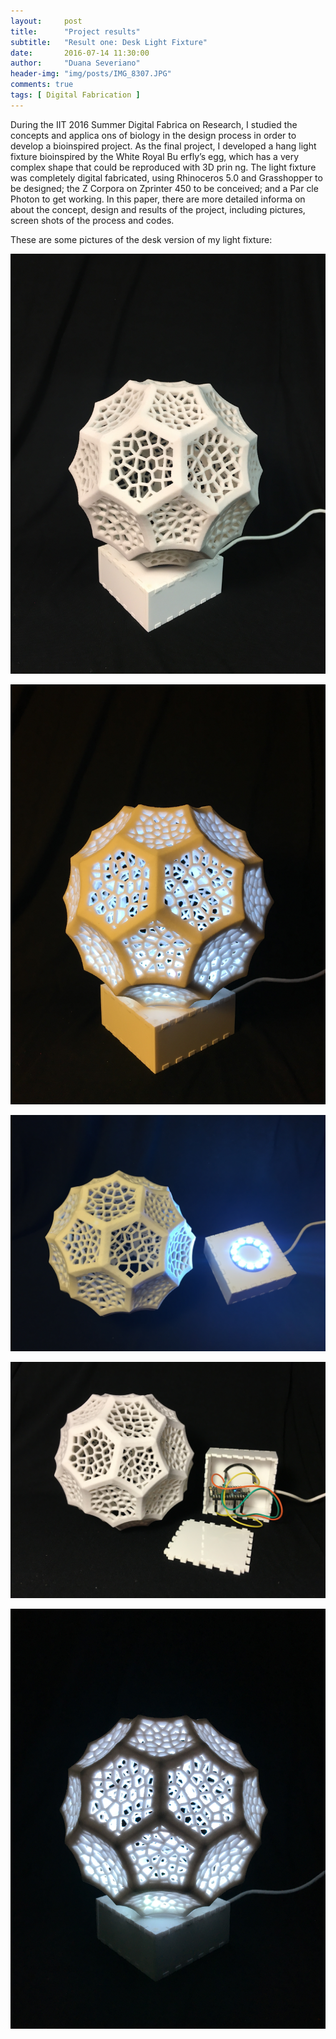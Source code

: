 ```yaml
---
layout:     post
title:      "Project results"
subtitle:   "Result one: Desk Light Fixture"
date:       2016-07-14 11:30:00
author:     "Duana Severiano"
header-img: "img/posts/IMG_8307.JPG"
comments: true
tags: [ Digital Fabrication ]
---
```


During the IIT 2016 Summer Digital Fabrica on Research, I studied the concepts and applica ons of biology in the design process in order to develop a bioinspired project. As the final project, I developed a hang light fixture bioinspired by the White Royal Bu erfly’s egg, which has a very complex shape that could be reproduced with 3D prin ng. The light fixture was completely digital fabricated, using Rhinoceros 5.0 and Grasshopper to be designed; the Z Corpora on Zprinter 450 to be conceived; and a Par cle Photon to get working. In this paper, there are more detailed informa on about the concept, design and results of the project, including pictures, screen shots of the process and codes.

These are some pictures of the desk version of my light fixture:

![](/img/posts/IMG_8294.JPG)

![](/img/posts/IMG_8301.JPG)

![](/img/posts/IMG_8305.JPG)

![](/img/posts/IMG_8307.JPG)

![](/img/posts/IMG_8299.JPG)


